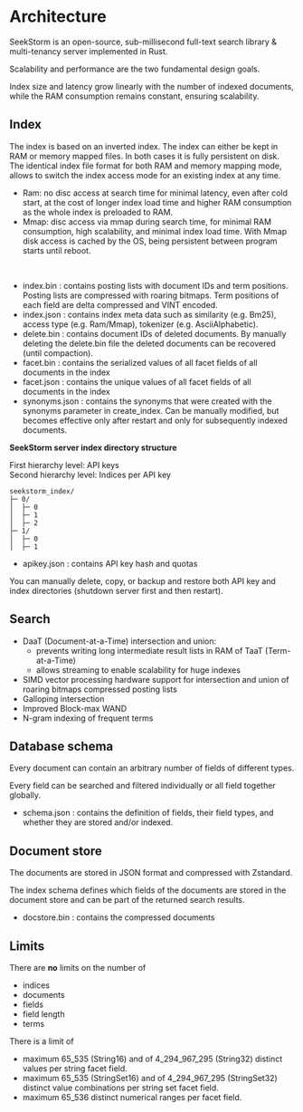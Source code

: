 # Architecture

SeekStorm is an open-source, sub-millisecond full-text search library & multi-tenancy server implemented in Rust.

Scalability and performance are the two fundamental design goals.

Index size and latency grow linearly with the number of indexed documents, while the RAM consumption remains constant, ensuring scalability.

## Index

The index is based on an inverted index. The index can either be kept in RAM or memory mapped files. In both cases it is fully persistent on disk.
The identical index file format for both RAM and memory mapping mode, allows to switch the index access mode for an existing index at any time.
* Ram: no disc access at search time for minimal latency, even after cold start, at the cost of longer index load time and higher RAM consumption as the whole index is preloaded to RAM.
* Mmap: disc access via mmap during search time, for minimal RAM consumption, high scalability, and minimal index load time. With Mmap disk access is cached by the OS, being persistent between program starts until reboot.

</br>

* index.bin : contains posting lists with document IDs and term positions. Posting lists are compressed with roaring bitmaps. Term positions of each field are delta compressed and VINT encoded.
* index.json : contains index meta data such as similarity (e.g. Bm25), access type (e.g. Ram/Mmap), tokenizer (e.g. AsciiAlphabetic).
* delete.bin : contains document IDs of deleted documents. By manually deleting the delete.bin file the deleted documents can be recovered (until compaction).
* facet.bin : contains the serialized values of all facet fields of all documents in the index
* facet.json : contains the unique values of all facet fields of all documents in the index
* synonyms.json : contains the synonyms that were created with the synonyms parameter in create_index. Can be manually modified, but becomes effective only after restart and only for subsequently indexed documents.

**SeekStorm server index directory structure**

First hierarchy level: API keys  
Second hierarchy level: Indices per API key  
```
seekstorm_index/  
├─ 0/  
│  ├─ 0  
│  ├─ 1  
│  ├─ 2  
├─ 1/  
│  ├─ 0  
│  ├─ 1  
```

* apikey.json : contains API key hash and quotas

You can manually delete, copy, or backup and restore both API key and index directories (shutdown server first and then restart).

## Search

* DaaT (Document-at-a-Time) intersection and union: 
  + prevents writing long intermediate result lists in RAM of TaaT (Term-at-a-Time)
  + allows streaming to enable scalability for huge indexes
* SIMD vector processing hardware support for intersection and union of roaring bitmaps compressed posting lists
* Galloping intersection
* Improved Block-max WAND
* N-gram indexing of frequent terms

## Database schema

Every document can contain an arbitrary number of fields of different types.

Every field can be searched and filtered individually or all field together globally.

* schema.json : contains the definition of fields, their field types, and whether they are stored and/or indexed.

## Document store

The documents are stored in JSON format and compressed with Zstandard.

The index schema defines which fields of the documents are stored in the document store and can be part of the returned search results.

* docstore.bin : contains the compressed documents

## Limits

There are **no** limits on the number of 
* indices
* documents
* fields
* field length
* terms

There is a limit of 
* maximum 65_535 (String16) and of 4_294_967_295 (String32) distinct values per string facet field.  
* maximum 65_535 (StringSet16) and of 4_294_967_295 (StringSet32) distinct value combinations per string set facet field.  
* maximum 65_536 distinct numerical ranges per facet field. 
